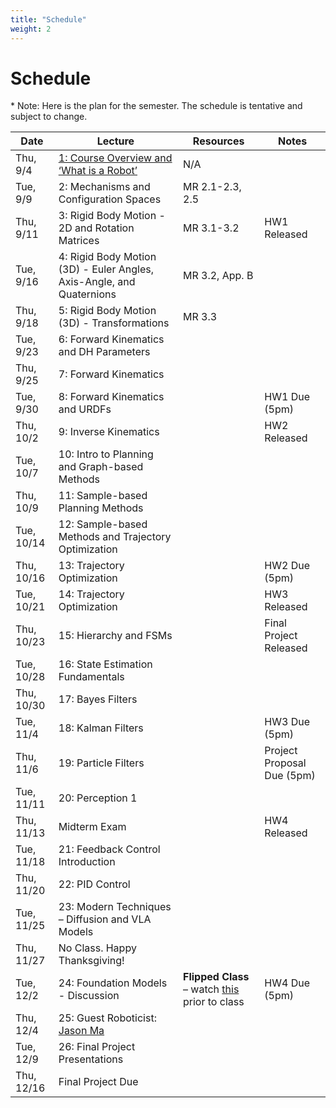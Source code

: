 ```yaml
---
title: "Schedule"
weight: 2
---
```




# Schedule
\* Note: Here is the plan for the semester. The schedule is tentative and subject to change. 


| Date        | Lecture                                               | Resources | Notes                                 |
|-------------|--------------------------------------------------------|-----------|---------------------------------------|
| Thu, 9/4    | [1: Course Overview and ‘What is a Robot’](https://drive.google.com/file/d/1cmQ6--_u4iUSh1u46t5s-vApfe7XK76I/view?usp=sharing)              | N/A        |                                       |
| Tue, 9/9    | 2: Mechanisms and Configuration Spaces                 | MR 2.1-2.3, 2.5          |                                      |
| Thu, 9/11   | 3: Rigid Body Motion - 2D and Rotation Matrices       | MR 3.1-3.2     | HW1 Released                          |
| Tue, 9/16   | 4: Rigid Body Motion (3D) - Euler Angles, Axis-Angle, and Quaternions | MR 3.2, App. B   |                                  |
| Thu, 9/18   | 5: Rigid Body Motion (3D) - Transformations           | MR 3.3           |                                       |
| Tue, 9/23   | 6: Forward Kinematics and DH Parameters               |           |                                       |
| Thu, 9/25   | 7: Forward Kinematics                                 |           |                                       |
| Tue, 9/30   | 8: Forward Kinematics and URDFs                       |           | HW1 Due (5pm)                         |
| Thu, 10/2   | 9: Inverse Kinematics                                 |           | HW2 Released                          |
| Tue, 10/7   | 10: Intro to Planning and Graph-based Methods         |           |                                       |
| Thu, 10/9   | 11: Sample-based Planning Methods                     |           |                                       |
| Tue, 10/14  | 12: Sample-based Methods and Trajectory Optimization  |           |                                       |
| Thu, 10/16  | 13: Trajectory Optimization                           |           | HW2 Due (5pm)                         |
| Tue, 10/21  | 14: Trajectory Optimization                           |           | HW3 Released                          |
| Thu, 10/23  | 15: Hierarchy and FSMs                                |           | Final Project Released                |
| Tue, 10/28  | 16: State Estimation Fundamentals                     |           |                                       |
| Thu, 10/30  | 17: Bayes Filters                                     |           |                                       |
| Tue, 11/4   | 18: Kalman Filters                                    |           | HW3 Due (5pm)                         |
| Thu, 11/6   | 19: Particle Filters                                  |           | Project Proposal Due (5pm)            |
| Tue, 11/11  | 20: Perception 1                                      |           |                                       |
| Thu, 11/13  | Midterm Exam                                          |           | HW4 Released                          |
| Tue, 11/18  | 21: Feedback Control Introduction                     |           |                                       |
| Thu, 11/20  | 22: PID Control                                       |           |                                       |
| Tue, 11/25  | 23: Modern Techniques – Diffusion and VLA Models      |           |                                       |
| Thu, 11/27  | No Class. Happy Thanksgiving!                         |           |                                       |
| Tue, 12/2   | 24: Foundation Models - Discussion                    | **Flipped Class** – watch <a href="https://shorturl.at/Kiexj">this</a> prior to class          | HW4 Due (5pm)                              |
| Thu, 12/4   | 25: Guest Roboticist: [Jason Ma](https://jasonma2016.github.io/)                           |           |                                       |
| Tue, 12/9   | 26: Final Project Presentations                       |           |                                       |
| Thu, 12/16  | Final Project Due                                     |           |                                       |
